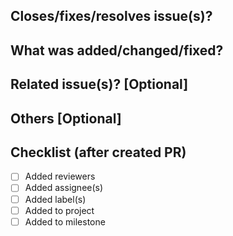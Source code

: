 <!-- markdownlint-disable -->
## Closes/fixes/resolves issue(s)?

## What was added/changed/fixed?

## Related issue(s)? [Optional]

## Others [Optional]

## Checklist (after created PR)
- [ ] Added reviewers
- [ ] Added assignee(s)
- [ ] Added label(s)
- [ ] Added to project
- [ ] Added to milestone